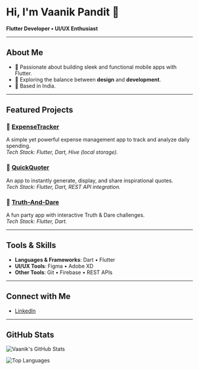# Hi, I'm Vaanik Pandit 👋

**Flutter Developer • UI/UX Enthusiast**

---

## About Me
- 🌱 Passionate about building sleek and functional mobile apps with Flutter.  
- 🎨 Exploring the balance between **design** and **development**.  
- 📍 Based in India.  

---

## Featured Projects

### 🚀 [ExpenseTracker](#)
A simple yet powerful expense management app to track and analyze daily spending.  
*Tech Stack: Flutter, Dart, Hive (local storage).*

### 💬 [QuickQuoter](#)
An app to instantly generate, display, and share inspirational quotes.  
*Tech Stack: Flutter, Dart, REST API integration.*  

### 🎲 [Truth-And-Dare](#)
A fun party app with interactive Truth & Dare challenges.  
*Tech Stack: Flutter, Dart.*  

---

## Tools & Skills
- **Languages & Frameworks**: Dart • Flutter  
- **UI/UX Tools**: Figma • Adobe XD  
- **Other Tools**: Git • Firebase • REST APIs  

---

## Connect with Me
- [LinkedIn](https://www.linkedin.com/in/vaanik-pandit-224666332/)  

---

## GitHub Stats
![Vaanik's GitHub Stats](https://github-readme-stats.vercel.app/api?username=vaanik-pandit&show_icons=true&theme=radical)

![Top Languages](https://github-readme-stats.vercel.app/api/top-langs/?username=vaanik-pandit&layout=compact&theme=radical)
